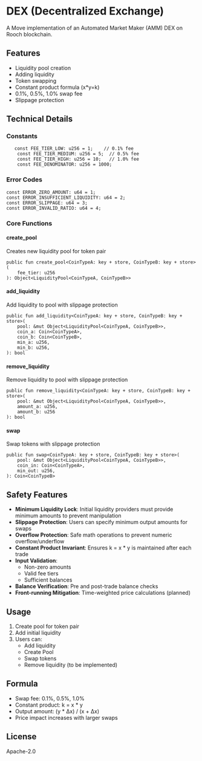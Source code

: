 # DEX (Decentralized Exchange)

A Move implementation of an Automated Market Maker (AMM) DEX on Rooch blockchain.

## Features

- Liquidity pool creation
- Adding liquidity
- Token swapping
- Constant product formula (x*y=k)
- 0.1%, 0.5%, 1.0% swap fee
- Slippage protection

## Technical Details

### Constants

```move
   const FEE_TIER_LOW: u256 = 1;    // 0.1% fee
    const FEE_TIER_MEDIUM: u256 = 5;  // 0.5% fee
    const FEE_TIER_HIGH: u256 = 10;   // 1.0% fee
    const FEE_DENOMINATOR: u256 = 1000;
```

### Error Codes

```move
const ERROR_ZERO_AMOUNT: u64 = 1;
const ERROR_INSUFFICIENT_LIQUIDITY: u64 = 2;
const ERROR_SLIPPAGE: u64 = 3;
const ERROR_INVALID_RATIO: u64 = 4;
```

### Core Functions

#### create_pool
Creates new liquidity pool for token pair
```move
public fun create_pool<CoinTypeA: key + store, CoinTypeB: key + store>(
    fee_tier: u256
): Object<LiquidityPool<CoinTypeA, CoinTypeB>>
```

#### add_liquidity
Add liquidity to pool with slippage protection
```move
public fun add_liquidity<CoinTypeA: key + store, CoinTypeB: key + store>(
    pool: &mut Object<LiquidityPool<CoinTypeA, CoinTypeB>>,
    coin_a: Coin<CoinTypeA>,
    coin_b: Coin<CoinTypeB>,
    min_a: u256,
    min_b: u256,
): bool
```

#### remove_liquidity
Remove liquidity to pool with slippage protection
```move
public fun remove_liquidity<CoinTypeA: key + store, CoinTypeB: key + store>(
    pool: &mut Object<LiquidityPool<CoinTypeA, CoinTypeB>>,
    amount_a: u256,
    amount_b: u256
): bool
```


#### swap
Swap tokens with slippage protection
```move
public fun swap<CoinTypeA: key + store, CoinTypeB: key + store>(
    pool: &mut Object<LiquidityPool<CoinTypeA, CoinTypeB>>,
    coin_in: Coin<CoinTypeA>,
    min_out: u256,
): Coin<CoinTypeB>
```

## Safety Features

- **Minimum Liquidity Lock**: Initial liquidity providers must provide minimum amounts to prevent manipulation
- **Slippage Protection**: Users can specify minimum output amounts for swaps
- **Overflow Protection**: Safe math operations to prevent numeric overflow/underflow
- **Constant Product Invariant**: Ensures k = x * y is maintained after each trade
- **Input Validation**: 
  - Non-zero amounts
  - Valid fee tiers
  - Sufficient balances
- **Balance Verification**: Pre and post-trade balance checks
- **Front-running Mitigation**: Time-weighted price calculations (planned)

## Usage

1. Create pool for token pair
2. Add initial liquidity
3. Users can:
   - Add liquidity
   - Create Pool
   - Swap tokens
   - Remove liquidity (to be implemented)

## Formula

- Swap fee: 0.1%, 0.5%, 1.0%
- Constant product: k = x * y
- Output amount: (y * Δx) / (x + Δx)
- Price impact increases with larger swaps

## License

Apache-2.0